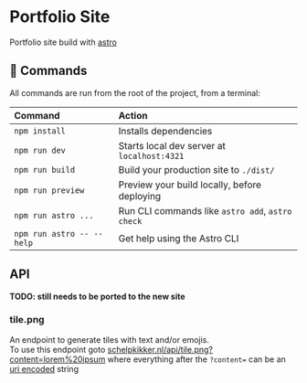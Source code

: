 # Portfolio Site

Portfolio site build with [astro](https://astro.build)

## 🧞 Commands

All commands are run from the root of the project, from a terminal:

| Command                   | Action                                           |
| :------------------------ | :----------------------------------------------- |
| `npm install`             | Installs dependencies                            |
| `npm run dev`             | Starts local dev server at `localhost:4321`      |
| `npm run build`           | Build your production site to `./dist/`          |
| `npm run preview`         | Preview your build locally, before deploying     |
| `npm run astro ...`       | Run CLI commands like `astro add`, `astro check` |
| `npm run astro -- --help` | Get help using the Astro CLI                     |

## API

**TODO: still needs to be ported to the new site**

### tile.png

An endpoint to generate tiles with text and/or emojis. \
To use this endpoint goto [schelpkikker.nl/api/tile.png?content=lorem%20ipsum](https://schelpkikker.nl/api/tile.png?content=lorem%20ipsum) where everything after the `?content=` can be an [uri encoded](https://developer.mozilla.org/en-US/docs/Web/JavaScript/Reference/Global_Objects/encodeURI) string
